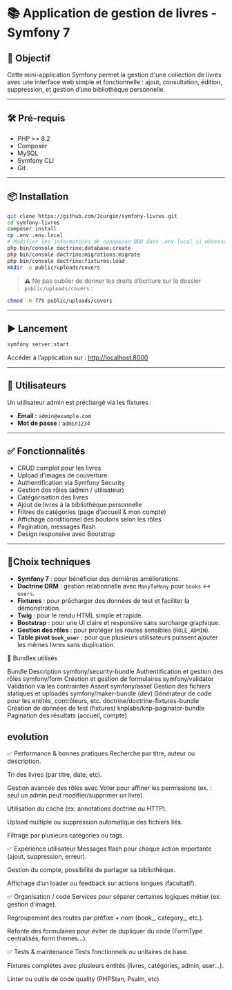 # 📚 Application de gestion de livres - Symfony 7

## 🚀 Objectif
Cette mini-application Symfony permet la gestion d'une collection de livres avec une interface web simple et fonctionnelle : ajout, consultation, édition, suppression, et gestion d’une bibliothèque personnelle.

---

## 🛠️ Pré-requis

- PHP >= 8.2
- Composer
- MySQL
- Symfony CLI
- Git

---

## 📦 Installation

```bash
git clone https://github.com/Jcurgin/symfony-livres.git
cd symfony-livres
composer install
cp .env .env.local
# Modifier les informations de connexion BDD dans .env.local si nécessaire
php bin/console doctrine:database:create
php bin/console doctrine:migrations:migrate
php bin/console doctrine:fixtures:load
mkdir -p public/uploads/covers
```

> ⚠️ Ne pas oublier de donner les droits d’écriture sur le dossier `public/uploads/covers` :
```bash
chmod -R 775 public/uploads/covers
```

---

## ▶️ Lancement

```bash
symfony server:start
```

Accéder à l’application sur : [http://localhost:8000](http://localhost:8000)

---

## 👥 Utilisateurs

Un utilisateur admin est préchargé via les fixtures :

- **Email :** `admin@example.com`
- **Mot de passe :** `admin1234`

---

## ✅ Fonctionnalités

- CRUD complet pour les livres
- Upload d’images de couverture
- Authentification via Symfony Security
- Gestion des rôles (admin / utilisateur)
- Catégorisation des livres
- Ajout de livres à la bibliothèque personnelle
- Filtres de catégories (page d’accueil & mon compte)
- Affichage conditionnel des boutons selon les rôles
- Pagination, messages flash
- Design responsive avec Bootstrap

---

## 🧠Choix techniques

- **Symfony 7** : pour bénéficier des dernières améliorations.
- **Doctrine ORM** : gestion relationnelle avec `ManyToMany` pour `books` ↔ `users`.
- **Fixtures** : pour précharger des données de test et faciliter la démonstration.
- **Twig** : pour le rendu HTML simple et rapide.
- **Bootstrap** : pour une UI claire et responsive sans surcharge graphique.
- **Gestion des rôles** : pour protéger les routes sensibles (`ROLE_ADMIN`).
- **Table pivot `book_user`** : pour que plusieurs utilisateurs puissent ajouter les mêmes livres sans duplication.

🧩 Bundles utilisés

Bundle	Description
symfony/security-bundle	           Authentification et gestion des rôles
symfony/form	                   Création et gestion de formulaires
symfony/validator	           Validation via les contraintes Assert
symfony/asset	                   Gestion des fichiers statiques et uploadés
symfony/maker-bundle (dev)	   Générateur de code pour les entités, contrôleurs, etc.
doctrine/doctrine-fixtures-bundle  Création de données de test (fixtures)
knplabs/knp-paginator-bundle	   Pagination des résultats (accueil, compte)


## evolution 
✅ Performance & bonnes pratiques
 Recherche par titre, auteur ou description.
 
 Tri des livres (par titre, date, etc).
 
 Gestion avancée des rôles avec Voter pour affiner les permissions (ex. : seul un admin peut    modifier/supprimer un livre).

 Utilisation du cache (ex: annotations doctrine ou HTTP).
 
 Upload multiple ou suppression automatique des fichiers liés.

 Filtrage par plusieurs catégories ou tags.

✅ Expérience utilisateur
 Messages flash pour chaque action importante (ajout, suppression, erreur).
 
 Gestion du compte, possibilité de partager sa bibliothèque.
 
 Affichage d’un loader ou feedback sur actions longues (facultatif).

✅ Organisation / code
 Services pour séparer certaines logiques métier (ex: gestion d’image).

 Regroupement des routes par préfixe + nom (book_, category_, etc.).

 Refonte des formulaires pour éviter de dupliquer du code (FormType centralisés, form themes...).

✅ Tests & maintenance
 Tests fonctionnels ou unitaires de base.

 Fixtures complètes avec plusieurs entités (livres, catégories, admin, user...).

 Linter ou outils de code quality (PHPStan, Psalm, etc).
